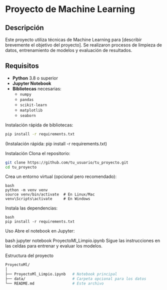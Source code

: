 # Proyecto de Machine Learning

## Descripción
Este proyecto utiliza técnicas de Machine Learning para [describir brevemente el objetivo del proyecto]. Se realizaron procesos de limpieza de datos, entrenamiento de modelos y evaluación de resultados.

## Requisitos
- **Python** 3.8 o superior
- **Jupyter Notebook**
- **Bibliotecas** necesarias:
  - `numpy`
  - `pandas`
  - `scikit-learn`
  - `matplotlib`
  - `seaborn`

Instalación rápida de bibliotecas:
```bash
pip install -r requirements.txt
```

(Instalación rápida: pip install -r requirements.txt)

Instalación
Clona el repositorio:

```bash
git clone https://github.com/tu_usuario/tu_proyecto.git
cd tu_proyecto
```
Crea un entorno virtual (opcional pero recomendado):

```
bash
python -m venv venv
source venv/bin/activate  # En Linux/Mac
venv\Scripts\activate     # En Windows
```
Instala las dependencias:
```
bash
pip install -r requirements.txt
```
Uso
Abre el notebook en Jupyter:

bash
jupyter notebook ProyectoMl_Limpio.ipynb
Sigue las instrucciones en las celdas para entrenar y evaluar los modelos.

Estructura del proyecto
```bash
ProyectoMl/
│
├── ProyectoMl_Limpio.ipynb   # Notebook principal
├── data/                     # Carpeta opcional para los datos
└── README.md                 # Este archivo
```
